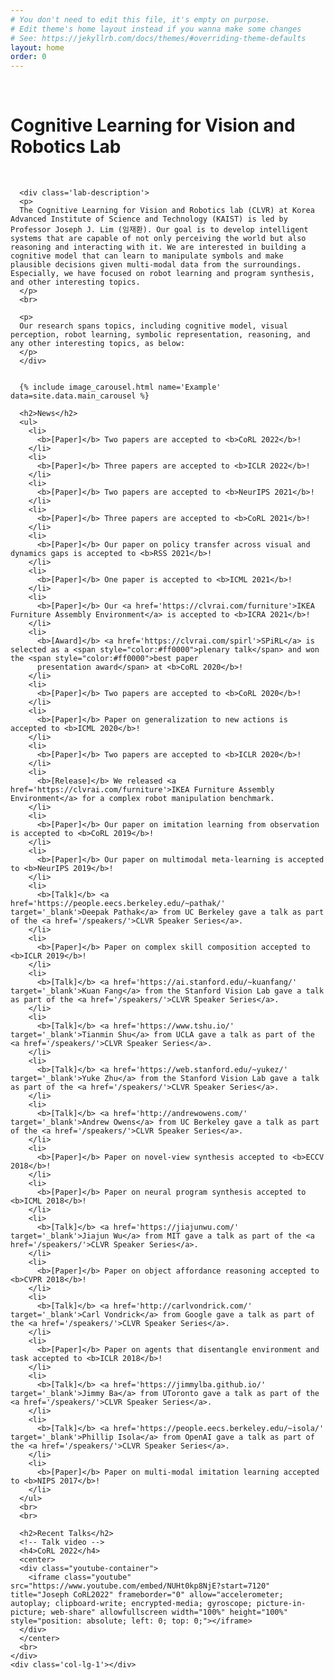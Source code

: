 ```yaml
---
# You don't need to edit this file, it's empty on purpose.
# Edit theme's home layout instead if you wanna make some changes
# See: https://jekyllrb.com/docs/themes/#overriding-theme-defaults
layout: home
order: 0
---
```


<div class='container'>
  <div class='row'>
    <div class='col-lg-1'></div>
    <div class='col-lg-10'>
      <br>
      <h1><div class='lab-name-h1'>Cognitive Learning for Vision and Robotics Lab</div></h1>
      <br>


      <div class='lab-description'>
      <p>
      The Cognitive Learning for Vision and Robotics lab (CLVR) at Korea Advanced Institute of Science and Technology (KAIST) is led by Professor Joseph J. Lim (임재환). Our goal is to develop intelligent systems that are capable of not only perceiving the world but also reasoning and interacting with it. We are interested in building a cognitive model that can learn to manipulate symbols and make plausible decisions given multi-modal data from the surroundings. Especially, we have focused on robot learning and program synthesis, and other interesting topics.
      </p>
      <br>

      <p>
      Our research spans topics, including cognitive model, visual perception, robot learning, symbolic representation, reasoning, and any other interesting topics, as below:
      </p>
      </div>


      {% include image_carousel.html name='Example' data=site.data.main_carousel %}

      <h2>News</h2>
      <ul>
        <li>
          <b>[Paper]</b> Two papers are accepted to <b>CoRL 2022</b>!
        </li>
        <li>
          <b>[Paper]</b> Three papers are accepted to <b>ICLR 2022</b>!
        </li>
        <li>
          <b>[Paper]</b> Two papers are accepted to <b>NeurIPS 2021</b>!
        </li>
        <li>
          <b>[Paper]</b> Three papers are accepted to <b>CoRL 2021</b>!
        </li>
        <li>
          <b>[Paper]</b> Our paper on policy transfer across visual and dynamics gaps is accepted to <b>RSS 2021</b>!
        </li>
        <li>
          <b>[Paper]</b> One paper is accepted to <b>ICML 2021</b>!
        </li>
        <li>
          <b>[Paper]</b> Our <a href='https://clvrai.com/furniture'>IKEA Furniture Assembly Environment</a> is accepted to <b>ICRA 2021</b>!
        </li>
        <li>
          <b>[Award]</b> <a href='https://clvrai.com/spirl'>SPiRL</a> is selected as a <span style="color:#ff0000">plenary talk</span> and won the <span style="color:#ff0000">best paper
          presentation award</span> at <b>CoRL 2020</b>!
        </li>
        <li>
          <b>[Paper]</b> Two papers are accepted to <b>CoRL 2020</b>!
        </li>
        <li>
          <b>[Paper]</b> Paper on generalization to new actions is accepted to <b>ICML 2020</b>!
        </li>
        <li>
          <b>[Paper]</b> Two papers are accepted to <b>ICLR 2020</b>!
        </li>
        <li>
          <b>[Release]</b> We released <a href='https://clvrai.com/furniture'>IKEA Furniture Assembly Environment</a> for a complex robot manipulation benchmark.
        </li>
        <li>
          <b>[Paper]</b> Our paper on imitation learning from observation is accepted to <b>CoRL 2019</b>!
        </li>
        <li>
          <b>[Paper]</b> Our paper on multimodal meta-learning is accepted to <b>NeurIPS 2019</b>!
        </li>
        <li>
          <b>[Talk]</b> <a href='https://people.eecs.berkeley.edu/~pathak/' target='_blank'>Deepak Pathak</a> from UC Berkeley gave a talk as part of the <a href='/speakers/'>CLVR Speaker Series</a>.
        </li>
        <li>
          <b>[Paper]</b> Paper on complex skill composition accepted to <b>ICLR 2019</b>!
        </li>
        <li>
          <b>[Talk]</b> <a href='https://ai.stanford.edu/~kuanfang/' target='_blank'>Kuan Fang</a> from the Stanford Vision Lab gave a talk as part of the <a href='/speakers/'>CLVR Speaker Series</a>.
        </li>
        <li>
          <b>[Talk]</b> <a href='https://www.tshu.io/' target='_blank'>Tianmin Shu</a> from UCLA gave a talk as part of the <a href='/speakers/'>CLVR Speaker Series</a>.
        </li>
        <li>
          <b>[Talk]</b> <a href='https://web.stanford.edu/~yukez/' target='_blank'>Yuke Zhu</a> from the Stanford Vision Lab gave a talk as part of the <a href='/speakers/'>CLVR Speaker Series</a>.
        </li>
        <li>
          <b>[Talk]</b> <a href='http://andrewowens.com/' target='_blank'>Andrew Owens</a> from UC Berkeley gave a talk as part of the <a href='/speakers/'>CLVR Speaker Series</a>.
        </li>
        <li>
          <b>[Paper]</b> Paper on novel-view synthesis accepted to <b>ECCV 2018</b>!
        </li>
        <li>
          <b>[Paper]</b> Paper on neural program synthesis accepted to <b>ICML 2018</b>!
        </li>
        <li>
          <b>[Talk]</b> <a href='https://jiajunwu.com/' target='_blank'>Jiajun Wu</a> from MIT gave a talk as part of the <a href='/speakers/'>CLVR Speaker Series</a>.
        </li>
        <li>
          <b>[Paper]</b> Paper on object affordance reasoning accepted to <b>CVPR 2018</b>!
        </li>
        <li>
          <b>[Talk]</b> <a href='http://carlvondrick.com/' target='_blank'>Carl Vondrick</a> from Google gave a talk as part of the <a href='/speakers/'>CLVR Speaker Series</a>.
        </li>
        <li>
          <b>[Paper]</b> Paper on agents that disentangle environment and task accepted to <b>ICLR 2018</b>!
        </li>
        <li>
          <b>[Talk]</b> <a href='https://jimmylba.github.io/' target='_blank'>Jimmy Ba</a> from UToronto gave a talk as part of the <a href='/speakers/'>CLVR Speaker Series</a>.
        </li>
        <li>
          <b>[Talk]</b> <a href='https://people.eecs.berkeley.edu/~isola/' target='_blank'>Phillip Isola</a> from OpenAI gave a talk as part of the <a href='/speakers/'>CLVR Speaker Series</a>.
        </li>
        <li>
          <b>[Paper]</b> Paper on multi-modal imitation learning accepted to <b>NIPS 2017</b>!
        </li>
      </ul>
      <br>
      <br>

      <h2>Recent Talks</h2>
      <!-- Talk video -->
      <h4>CoRL 2022</h4>
      <center>
      <div class="youtube-container">
        <iframe class="youtube" src="https://www.youtube.com/embed/NUHt0kp8NjE?start=7120" title="Joseph CoRL2022" frameborder="0" allow="accelerometer; autoplay; clipboard-write; encrypted-media; gyroscope; picture-in-picture; web-share" allowfullscreen width="100%" height="100%" style="position: absolute; left: 0; top: 0;"></iframe>
      </div>
      </center>
      <br>
    </div>
    <div class='col-lg-1'></div>
  </div>
</div>

